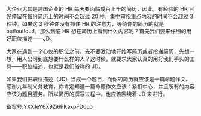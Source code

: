 大企业尤其是跨国企业的 HR 每天要面临成百上千的简历，因此，有经验的 HR 目光停留在每份简历上的时间不会超过 20 秒，集中审视重点内容的时间不会超过 3 秒钟。如果这 3 秒钟你没有抓住 HR 的注意力，等待你的简历的就是 out\!out\!out\!。那么到底 HR 想在简历上看到什么内容呢？首先我们要来仔细的用好职位描述——JD。

大家在遇到一个心仪的职位之前，先不要激动地开始写简历或者投递简历，先想一想，用人公司到底想要什么样的人？这时候，就要求大家认真的用好我们手头的工具——职位描述，也就是我们俗称的 JD。

如果我们把职位描述（JD）当成一个题目，而你的简历就应该是一篇命题作文。感谢九年制义务教育，你肯定知道一篇命题作文应该：紧扣中心，并且所有的内容应该为题目服务。所以简历的撰写过程中，也应该围绕着 JD 来进行。 

  

备案号:YXX1eY6X9Zi6PKaxpFD0Lp